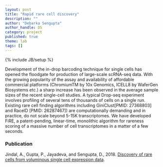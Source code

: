 ```yaml
---
layout: post
title: "Rapid rare cell discovery"
description: ""
author: "Debarka Sengupta"
author_handle: DS
category: project
published: true
theme: lab
tags: []
---
```

{% include JB/setup %}

Development of the in-drop barcoding technique for single cells has opened the floodgate for production of large-scale scRNA-seq data. With the growing popularity of the assay and availability of affordable commercial platforms (ChromiumTM by 10x Genomics, ICELL8 by WaferGen Biosystems etc.) a sharp increase has been observed in the average sample sizes of the recent single-cell studies. A typical Drop-seq experiment involves profiling of several tens of thousands of cells on a single run.
Existing rare cell finding algorithms including GiniClust[PMID: 27368803] and RaceID [PMID: 26287467]) are computationally demanding and in practice, do not scale beyond 5-15K transcriptomes. We have developed FiRE, a patent-pending, linear-time, monolithic algorithm for rareness scoring of a massive number of cell transcriptomes in a matter of a few seconds.


<!--![RapidRareCellDiscovery](https://debarka.github.io/senguptalab/assets/images/RapidRareCellDiscovery.png){:width="400px" style=".center"}-->



### Publication

Jindal, A., Gupta, P., Jayadeva, and Sengupta, D., 2018. [Discovery of rare cells from voluminous single cell expression data][1].


[1]: https://www.debarka.com/papers/paper/FiRE
